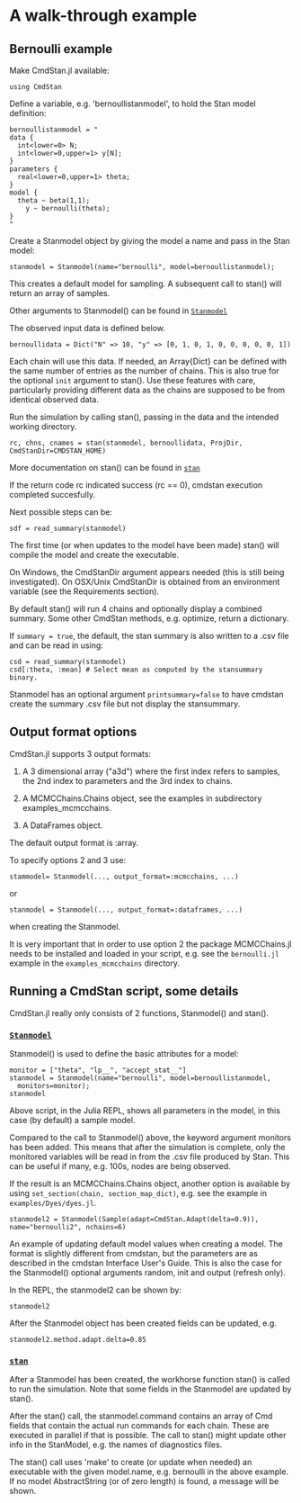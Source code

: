 # A walk-through example


## Bernoulli example

Make CmdStan.jl available:
```
using CmdStan
```

Define a variable, e.g. 'bernoullistanmodel', to hold the Stan model definition:
```
bernoullistanmodel = "
data { 
  int<lower=0> N; 
  int<lower=0,upper=1> y[N];
} 
parameters {
  real<lower=0,upper=1> theta;
} 
model {
  theta ~ beta(1,1);
    y ~ bernoulli(theta);
}
"
```
Create a Stanmodel object by giving the model a name and pass in the Stan model:
```
stanmodel = Stanmodel(name="bernoulli", model=bernoullistanmodel);
```

This creates a default model for sampling. A subsequent call to stan() will return an array of samples.

Other arguments to Stanmodel() can be found in [`Stanmodel`](@ref)

The observed input data is defined below.
```
bernoullidata = Dict("N" => 10, "y" => [0, 1, 0, 1, 0, 0, 0, 0, 0, 1])
```

Each chain will use this data. If needed, an Array{Dict} can be defined with the same number of entries as the number of chains. This is also true for the optional `init` argument to stan(). Use these features with care, particularly providing different data as the chains are supposed to be from identical observed data.

Run the simulation by calling stan(), passing in the data and the intended working directory. 
```
rc, chns, cnames = stan(stanmodel, bernoullidata, ProjDir, CmdStanDir=CMDSTAN_HOME)
```

More documentation on stan() can be found in [`stan`](@ref)

If the return code rc indicated success (rc == 0), cmdstan execution completed succesfully.

Next possible steps can be:
```
sdf = read_summary(stanmodel)
```

The first time (or when updates to the model have been made) stan() will compile the model and create the executable. 

On Windows, the CmdStanDir argument appears needed (this is still being investigated). On OSX/Unix CmdStanDir is obtained from an environment variable (see the Requirements section).

By default stan() will run 4 chains and optionally display a combined summary. Some other CmdStan methods, e.g. optimize, return a dictionary.

If `summary = true`, the default, the stan summary is also written to a .csv file and can be read in using:
```
csd = read_summary(stanmodel)
csd[:theta, :mean] # Select mean as computed by the stansummary binary.
```

Stanmodel has an optional argument `printsummary=false` to have cmdstan create the summary .csv file but not display the stansummary.


## Output format options

CmdStan.jl supports 3 output formats: 

1. A 3 dimensional array ("a3d") where the first index refers to samples, the 2nd index to parameters and the 3rd index to chains.

2. A MCMCChains.Chains object, see the examples in subdirectory examples_mcmcchains.

3. A DataFrames object. 

The default output format is :array. 

To specify options 2 and 3 use:
```
stammodel= Stanmodel(..., output_format=:mcmcchains, ...)
```

or

```
stanmodel = Stanmodel(..., output_format=:dataframes, ...)
```

when creating the Stanmodel.

It is very important that in order to use option 2 the package MCMCChains.jl needs to be installed and loaded in your script, e.g. see the `bernoulli.jl` example in the ```examples_mcmcchains``` directory.


## Running a CmdStan script, some details

CmdStan.jl really only consists of 2 functions, Stanmodel() and stan().

### [`Stanmodel`](@ref)

Stanmodel() is used to define the basic attributes for a model:
```
monitor = ["theta", "lp__", "accept_stat__"]
stanmodel = Stanmodel(name="bernoulli", model=bernoullistanmodel,
  monitors=monitor);
stanmodel
```

Above script, in the Julia REPL, shows all parameters in the model, in this case (by default) a sample model.

Compared to the call to Stanmodel() above, the keyword argument monitors has been added. This means that after the simulation is complete, only the monitored variables will be read in from the .csv file produced by Stan. This can be useful if many, e.g. 100s, nodes are being observed.

If the result is an MCMCChains.Chains object, another option is available by using ```set_section(chain, section_map_dict)```, e.g. see the example in ```examples/Dyes/dyes.jl```.

```
stanmodel2 = Stanmodel(Sample(adapt=CmdStan.Adapt(delta=0.9)), name="bernoulli2", nchains=6)
```

An example of updating default model values when creating a model. The format is slightly different from cmdstan, but the parameters are as described in the cmdstan Interface User's Guide. This is also the case for the Stanmodel() optional arguments random, init and output (refresh only).

In the REPL, the stanmodel2 can be shown by:
```
stanmodel2
```
After the Stanmodel object has been created fields can be updated, e.g.
```
stanmodel2.method.adapt.delta=0.85
```

### [`stan`](@ref)
 
After a Stanmodel has been created, the workhorse function stan() is called to run the simulation. Note that some fields in the Stanmodel are updated by stan().

After the stan() call, the stanmodel.command contains an array of Cmd fields that contain the actual run commands for each chain. These are executed in parallel if that is possible. The call to stan() might update other info in the StanModel, e.g. the names of diagnostics files.

The stan() call uses 'make' to create (or update when needed) an executable with the given model.name, e.g. bernoulli in the above example. If no model AbstractString (or of zero length) is found, a message will be shown.
